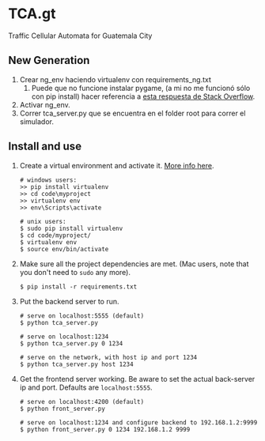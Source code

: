 # TCA.gt
Traffic Cellular Automata for Guatemala City

## New Generation
1. Crear ng\_env haciendo virtualenv con requirements\_ng.txt
	1. Puede que no funcione instalar pygame, (a mi no me funcionó sólo con pip install) hacer referencia a [esta respuesta de Stack Overflow](http://stackoverflow.com/a/28127864).
2. Activar ng\_env.
2. Correr tca\_server.py que se encuentra en el folder root para correr el simulador.

## Install and use
1. Create a virtual environment and activate it. [More info here](http://www.dabapps.com/blog/introduction-to-pip-and-virtualenv-python/).

   ```shell
   # windows users:
   >> pip install virtualenv
   >> cd code\myproject
   >> virtualenv env
   >> env\Scripts\activate
   
   # unix users:
   $ sudo pip install virtualenv
   $ cd code/myproject/
   $ virtualenv env
   $ source env/bin/activate
   ```
   
1. Make sure all the project dependencies are met. (Mac users, note that you don't need to `sudo` any more).

   ```shell
   $ pip install -r requirements.txt
   ```
   
1. Put the backend server to run.

   ```shell
   # serve on localhost:5555 (default)
   $ python tca_server.py
   
   # serve on localhost:1234
   $ python tca_server.py 0 1234
   
   # serve on the network, with host ip and port 1234
   $ python tca_server.py host 1234
   ```
   
1. Get the frontend server working. Be aware to set the actual back-server ip and port. Defaults are `localhost:5555`.

   ```shell
   # serve on localhost:4200 (default)
   $ python front_server.py
   
   # serve on localhost:1234 and configure backend to 192.168.1.2:9999
   $ python front_server.py 0 1234 192.168.1.2 9999
   ```
